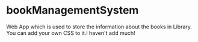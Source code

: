 # bookManagementSystem
Web App which is used to store the information about the books in Library.
You can add your own CSS to it.I haven't add much!
